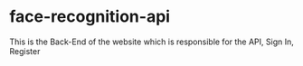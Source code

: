 # face-recognition-api
This is the Back-End of the website which is responsible for the API, Sign In, Register
